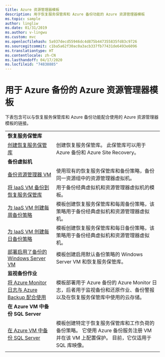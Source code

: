 ```yaml
---
title: Azure 资源管理器模板
description: 用于恢复服务保管库和 Azure 备份功能的 Azure 资源管理器模板
ms.topic: sample
author: lingliw
ms.date: 01/31/2019
ms.author: v-lingwu
ms.custom: mvc
ms.openlocfilehash: 5a937decd55946dc4d875b447355835fd83c9726
ms.sourcegitcommit: c1ba5a62f30ac0a3acb337fb77431de6493e6096
ms.translationtype: HT
ms.contentlocale: zh-CN
ms.lasthandoff: 04/17/2020
ms.locfileid: "74838885"
---
```

# <a name="azure-resource-manager-templates-for-azure-backup"></a>用于 Azure 备份的 Azure 资源管理器模板

下表包含可以与恢复服务保管库和 Azure 备份功能配合使用的 Azure 资源管理器模板的链接。

|   |   |
|---|---|
|**恢复服务保管库** | |
| [创建恢复服务保管库](https://github.com/Azure/azure-quickstart-templates/tree/master/101-recovery-services-vault-create)| 创建恢复服务保管库。 此保管库可以用于 Azure 备份和 Azure Site Recovery。 |
|**备份虚拟机**| |
| [备份资源管理器 VM](https://github.com/Azure/azure-quickstart-templates/tree/master/101-recovery-services-backup-vms) | 使用现有的恢复服务保管库和备份策略，备份同一资源组中的资源管理器虚拟机。|
| [将 IaaS VM 备份到恢复服务保管库](https://github.com/Azure/azure-quickstart-templates/tree/master/201-recovery-services-backup-classic-resource-manager-vms) | 用于备份经典虚拟机和资源管理器虚拟机的模板。 |
| [为 IaaS VM 创建每周备份策略](https://github.com/Azure/azure-quickstart-templates/tree/master/101-recovery-services-weekly-backup-policy-create) | 模板创建恢复服务保管库和每周备份策略，该策略用于备份经典虚拟机和资源管理器虚拟机。|
| [为 IaaS VM 创建每日备份策略](https://github.com/Azure/azure-quickstart-templates/tree/master/101-recovery-services-daily-backup-policy-create) | 模板创建恢复服务保管库和每日备份策略，该策略用于备份经典虚拟机和资源管理器虚拟机。|
| [部署启用了备份的 Windows Server VM](https://github.com/Azure/azure-quickstart-templates/tree/master/101-recovery-services-create-vm-and-configure-backup) | 模板创建启用默认备份策略的 Windows Server VM 和恢复服务保管库。|
|**监视备份作业** |  |
| [将 Azure Monitor 日志与 Azure Backup 配合使用](https://github.com/Azure/azure-quickstart-templates/tree/master/101-backup-oms-monitoring) | 模板部署用于 Azure 备份的 Azure Monitor 日志，后者用于监视备份和还原作业、备份警报以及在恢复服务保管库中使用的云存储。|  
|**在 Azure VM 中备份 SQL Server** |  |
| [在 Azure VM 中备份 SQL Server](https://github.com/Azure/azure-quickstart-templates/tree/master/101-recovery-services-vm-workload-backup) | 模板创建特定于恢复服务保管库和工作负荷的备份策略。 它使用 Azure 备份服务注册 VM 并在该 VM 上配置保护。 目前，它仅适用于 SQL 库映像。 |
|   |   |


<!-- Update_Description: update metedata properties -->